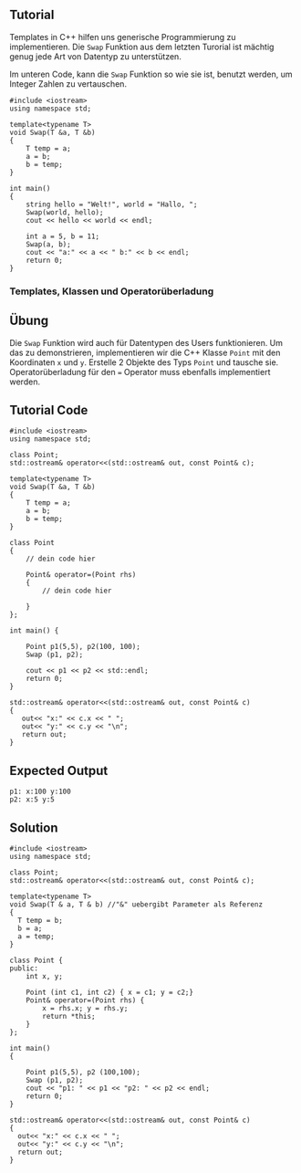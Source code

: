 Tutorial
--------

Templates in C++ hilfen uns generische Programmierung zu implementieren.
Die `Swap` Funktion aus dem letzten Turorial ist mächtig genug jede Art von Datentyp zu unterstützen. 

Im unteren Code, kann die `Swap` Funktion so wie sie ist, benutzt werden, um Integer Zahlen zu vertauschen.

    #include <iostream>
    using namespace std;

    template<typename T>
    void Swap(T &a, T &b)
    {
		T temp = a;
		a = b;
		b = temp; 
    }
  
    int main()
    {
        string hello = "Welt!", world = "Hallo, ";
        Swap(world, hello);
        cout << hello << world << endl; 
	
        int a = 5, b = 11;
        Swap(a, b);
        cout << "a:" << a << " b:" << b << endl; 
	    return 0;
    }

### Templates, Klassen und Operatorüberladung

Übung
-----
Die `Swap` Funktion wird auch für Datentypen des Users funktionieren. Um das zu demonstrieren, implementieren wir die C++ Klasse `Point` mit den Koordinaten `x` und `y`. Erstelle 2 Objekte des Typs `Point` und tausche sie. Operatorüberladung für den `=` Operator muss ebenfalls implementiert werden.

Tutorial Code
-------------

    #include <iostream>
    using namespace std;
    
    class Point;
    std::ostream& operator<<(std::ostream& out, const Point& c);
    
    template<typename T>
    void Swap(T &a, T &b)
    {
        T temp = a;
        a = b;
        b = temp; 
    }
    
    class Point
    {
        // dein code hier
         
        Point& operator=(Point rhs)
        {
            // dein code hier
     
        }
    };
    
    int main() {
    
        Point p1(5,5), p2(100, 100);
        Swap (p1, p2);
      
        cout << p1 << p2 << std::endl;
        return 0;
    }
    
    std::ostream& operator<<(std::ostream& out, const Point& c)
    {
       out<< "x:" << c.x << " ";
       out<< "y:" << c.y << "\n";
       return out;
    }

Expected Output
-----------------

    p1: x:100 y:100
    p2: x:5 y:5

Solution
--------

    #include <iostream>
    using namespace std;

    class Point;
    std::ostream& operator<<(std::ostream& out, const Point& c);

    template<typename T>
    void Swap(T & a, T & b) //"&" uebergibt Parameter als Referenz 
    {
      T temp = b;
      b = a;
      a = temp;
    }

    class Point {
    public:
        int x, y;

        Point (int c1, int c2) { x = c1; y = c2;}
        Point& operator=(Point rhs) {
            x = rhs.x; y = rhs.y;
            return *this;
        }
    };

    int main()
    {

        Point p1(5,5), p2 (100,100);
        Swap (p1, p2);
        cout << "p1: " << p1 << "p2: " << p2 << endl;
        return 0;
    }

    std::ostream& operator<<(std::ostream& out, const Point& c)
    {
      out<< "x:" << c.x << " ";
      out<< "y:" << c.y << "\n";
      return out;
    }
